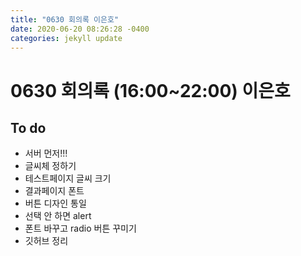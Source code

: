 ```yaml
---
title: "0630 회의록 이은호"
date: 2020-06-20 08:26:28 -0400
categories: jekyll update
---
```


# 0630 회의록 (16:00~22:00) 이은호
## To do
- 서버 먼저!!!
- 글씨체 정하기
- 테스트페이지 글씨 크기
- 결과페이지 폰트
- 버튼 디자인 통일
- 선택 안 하면 alert
-  폰트 바꾸고 radio 버튼 꾸미기
- 깃허브 정리
